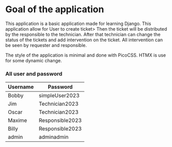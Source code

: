 # Goal of the application

This application is a basic application made for learning Django. This application allow for User to create ticket> Then the ticket will be distributed by the responsible to the technician. After that technician can change the status of the tickets and add intervention on the ticket.
All intervention can be seen by requester and responsible.

The style of the application is minimal and done with PicoCSS.
HTMX is use for some dynamic change.

### All user and password

| Username      | Password          |
|---------------|-------------------|
| Bobby         | simpleUser2023    |
| Jim           | Technician2023    |
| Oscar         | Technician2023    |
| Maxime        | Responsible2023   |
| Billy         | Responsible2023   |
| admin         | adminadmin        |
